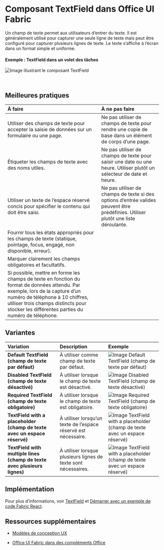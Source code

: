 # <a name="textfield-component-in-office-ui-fabric"></a>Composant TextField dans Office UI Fabric

Un champ de texte permet aux utilisateurs d’entrer du texte. Il est généralement utilisé pour capturer une seule ligne de texte mais peut être configuré pour capturer plusieurs lignes de texte. Le texte s’affiche à l’écran dans un format simple et uniforme.
  
#### <a name="example-textfield-in-a-task-pane"></a>Exemple : TextField dans un volet des tâches

![Image illustrant le composant TextField](../../images/overview_withApp_textField.png)

<br/>

## <a name="best-practices"></a>Meilleures pratiques

|**À faire**|**À ne pas faire**|
|:------------|:--------------|
|Utiliser des champs de texte pour accepter la saisie de données sur un formulaire ou une page.|Ne pas utiliser de champs de texte pour rendre une copie de base dans un élément de corps d’une page.|
|Étiqueter les champs de texte avec des noms utiles.|Ne pas utiliser de champs de texte pour saisir une date ou une heure. Utiliser plutôt un sélecteur de date et heure.|
|Utiliser un texte de l’espace réservé concis pour spécifier le contenu qui doit être saisi.|Ne pas utiliser de champs de texte si des options d’entrée valides peuvent être prédéfinies. Utiliser plutôt une liste déroulante.|
|Fournir tous les états appropriés pour les champs de texte (statique, pointage, focus, engagé, non disponible, erreur).||
|Marquer clairement les champs obligatoires et facultatifs.||
|Si possible, mettre en forme les champs de texte en fonction du format de données attendu. Par exemple, lors de la capture d’un numéro de téléphone à 10 chiffres, utiliser trois champs distincts pour stocker les différentes parties du numéro de téléphone.||

## <a name="variants"></a>Variantes

|**Variation**|**Description**|**Exemple**|
|:------------|:--------------|:----------|
|**Default TextField (champ de texte par défaut)**|À utiliser comme champ de texte par défaut.|![Image Default TextField (champ de texte par défaut) ](../../images/textfieldDefault.png)<br/>|
|**Disabled TextField (champ de texte désactivé)**|À utiliser lorsque le champ de texte est désactivé.|![Image Disabled TextField (champ de texte désactivé)](../../images/textfieldDisabled.png)<br/>|
|**Required TextField (champ de texte obligatoire)**|À utiliser lorsque le champ de texte est obligatoire.|![Image Required TextField (champ de texte obligatoire)](../../images/textfieldRequired.png)<br/>|
|**TextField with a placeholder (champ de texte avec un espace réservé)**|À utiliser lorsqu’un texte de l’espace réservé est nécessaire.|![Image TextField with a placeholder (champ de texte avec un espace réservé)](../../images/textfieldPlaceholder.png)<br/>|
|**TextField with multiple lines (champ de texte avec plusieurs lignes)**|À utiliser lorsque plusieurs lignes de texte sont nécessaires.|![Image TextField with a placeholder (champ de texte avec un espace réservé)](../../images/textfieldMulti.png)<br/>|

## <a name="implementation"></a>Implémentation

Pour plus d’informations, voir [TextField](https://dev.office.com/fabric#/components/textfield) et [Démarrer avec un exemple de code Fabric React](https://github.com/OfficeDev/Word-Add-in-GettingStartedFabricReact).

## <a name="additional-resources"></a>Ressources supplémentaires

- [Modèles de conception UX](https://github.com/OfficeDev/Office-Add-in-UX-Design-Patterns-Code)

- [Office UI Fabric dans des compléments Office](office-ui-fabric.md)

